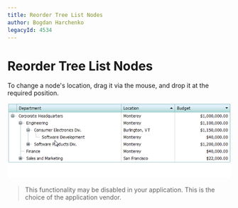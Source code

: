 ```yaml
---
title: Reorder Tree List Nodes
author: Bogdan Harchenko
legacyId: 4534
---
```

# Reorder Tree List Nodes
To change a node's location, drag it via the mouse, and drop it at the required position.

![ASPxTreeList_NodeDragDrop](../../../images/img8911.gif)

> This functionality may be disabled in your application. This is the choice of the application vendor.